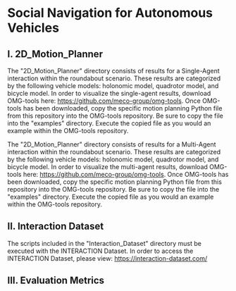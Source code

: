# Social Navigation for Autonomous Vehicles

## I. 2D_Motion_Planner
The "2D_Motion_Planner" directory consists of results for a Single-Agent interaction within the roundabout scenario. These results are categorized by the following vehicle models: holonomic model, quadrotor model, and bicycle model. In order to visualize the single-agent results, download OMG-tools here: https://github.com/meco-group/omg-tools. Once OMG-tools has been downloaded, copy the specific motion planning Python file from this repository into the OMG-tools repository. Be sure to copy the file into the "examples" directory. Execute the copied file as you would an example within the OMG-tools repository. 

The "2D_Motion_Planner" directory consists of results for a Multi-Agent interaction within the roundabout scenario. These results are categorized by the following vehicle models: holonomic model, quadrotor model, and bicycle model. In order to visualize the multi-agent results, download OMG-tools here: https://github.com/meco-group/omg-tools. Once OMG-tools has been downloaded, copy the specific motion planning Python file from this repository into the OMG-tools repository. Be sure to copy the file into the "examples" directory. Execute the copied file as you would an example within the OMG-tools repository.  

## II. Interaction Dataset
The scripts included in the "Interaction_Dataset" directory must be executed with the INTERACTION Dataset. In order to access the INTERACTION Dataset, please view: https://interaction-dataset.com/ 

## III. Evaluation Metrics
